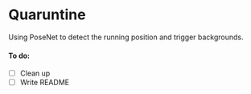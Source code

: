 # Quaruntine

Using PoseNet to detect the running position and trigger backgrounds.

#### To do:

- [ ] Clean up
- [ ] Write README

